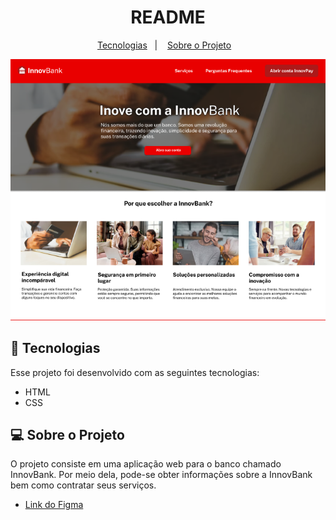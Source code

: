 <h1 align="center">README</h1>

<p align="center">
  <a href="#-tecnologias">Tecnologias</a>&nbsp;&nbsp;&nbsp;|&nbsp;&nbsp;&nbsp;
  <a href="#-sobre-o-projeto">Sobre o Projeto</a>&nbsp;&nbsp;&nbsp;
</p>

<p align="center">
  <img alt="imagem do site pronto" src="./assets/img-exemplo-site.png">
</p>

## 🚀 Tecnologias

Esse projeto foi desenvolvido com as seguintes tecnologias:

- HTML
- CSS


## 💻 Sobre o Projeto

O projeto consiste em uma aplicação web para o banco chamado InnovBank. Por meio dela, pode-se obter informações sobre a InnovBank bem como contratar seus serviços.

- <a href="https://www.figma.com/file/oCVLCjUfilHXaCm0uYDRRY/InnovBank?type=design&node-id=0%3A1&mode=design&t=yFthjIAdjlOx2gDC-1">Link do Figma</a> 